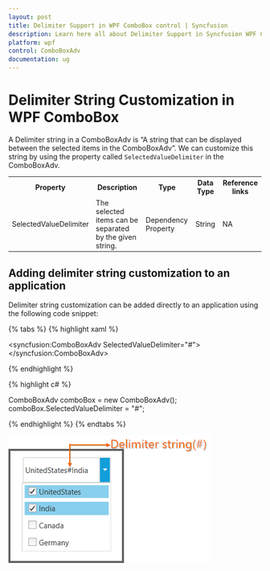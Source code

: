 ```yaml
---
layout: post
title: Delimiter Support in WPF ComboBox control | Syncfusion
description: Learn here all about Delimiter Support in Syncfusion WPF ComboBox (ComboBoxAdv) control, its elements and more.
platform: wpf
control: ComboBoxAdv
documentation: ug
---
```


# Delimiter String Customization in WPF ComboBox

A Delimiter string in a ComboBoxAdv is “A string that can be displayed between the selected items in the ComboBoxAdv”. We can customize this string by using the property called `SelectedValueDelimiter` in the ComboBoxAdv.

<table>
<tr>
<th>
Property</th><th>
Description</th><th>
Type</th><th>
Data Type</th><th>
Reference links</th></tr>
<tr>
<td>
SelectedValueDelimiter </td><td>
The selected items can be separated by the given string.</td><td>
Dependency Property</td><td>
String</td><td>
NA</td></tr>
</table>

## Adding delimiter string customization to an application 

Delimiter string customization can be added directly to an application using the following code snippet: 

{% tabs %}
{% highlight xaml %}

<syncfusion:ComboBoxAdv SelectedValueDelimiter="#"></syncfusion:ComboBoxAdv>

{% endhighlight %}

{% highlight c# %}

ComboBoxAdv comboBox = new ComboBoxAdv();     
comboBox.SelectedValueDelimiter = "#";

{% endhighlight %}
{% endtabs %}

![ComboBoxAdv_img11](ComboBoxAdv_images/ComboBoxAdv_img11.png)
